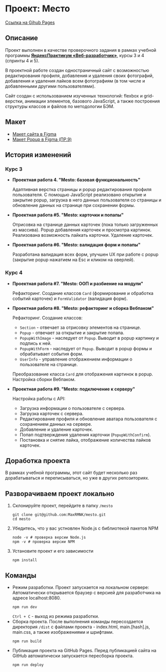 # Проект: Место
[Ссылка на Gihub Pages](https://maxrmnk.github.io/mesto/)

## Описание
Проект выполнен в качестве проверочного задания в рамках учебной программы **[ЯндексПрактикум «Веб-разработчик»](https://practicum.yandex.ru/web/)**, курсы 3 и 4 (спринты 4 и 5).

В проектной работе создан одностраничный сайт с возможностью редактирования профиля, добавления и удаления своих фотографий, добавления и удаления лайков всем фотографиям (в том числе и добавленными другими пользователями).

Сайт создан с использованием изученных технологий: flexbox и grid-верстки, анимации элементов, базового JavaScript, а также построения структуры классов и файлов по методологии БЭМ.

## Макет
- [Макет сайта в Figma](https://www.figma.com/file/2cn9N9jSkmxD84oJik7xL7/JavaScript.-Sprint-4?node-id=0%3A1)
- [Макет Popup в Figma (ПР.9)](https://www.figma.com/file/PSdQFRHoxXJFs2FH8IXViF/JavaScript.-Sprint-9?node-id=0%3A1&mode=dev)

## История изменений
### Курс 3
* **Проектная работа 4. "Mesto: базовая функциональность"**

  Адаптивная верстка страницы и popup редактирования профиля пользователя. С помощью JavaScript реализовано открытие и закрытие popup, загрузка в него данных пользователя со страницы и обновление данных на странице при сохранении формы.

* **Проектная работа #5. "Mesto: карточки и попапы"**

  Отрисовка на странице данных карточек (пока только загруженных из массива). Popup добавления карточек и просмотра картинок. Реализована возможность лайкать карточки. Удаление карточек.

* **Проектная работа #6. "Mesto: валидация форм и попапы"**

  Разработана валидация всех форм, улучшен UX при работе с popup (закрытие popup нажатием на Esc и кликом на оверлей).

### Курс 4
* **Проектная работа #7. "Mesto: ООП и разбиение на модули"**

  Рефакторинг. Создание классов `Card` (формирование и обработка событий карточек) и `FormValidator` (валидация форм).

* **Проектная работа #8. "Mesto: рефакторинг и сборка Вебпаком"**

  Рефакторинг. Создание классов:
    - `Section` - отвечает за отрисовку элементов на странице.
    - `Popup` - отвечает за открытие и закрытие попапа.
    - `PopupWithImage` - наследует от `Popup`. Выводит в popup картинку и подпись к ней.
    - `PopupWithForm` - наследует от `Popup`. Выводит в popup формы и обрабатывает события форм.
    - `UserInfo` - управление отображением информации о пользователе на странице.

  Преобразование класса `Card` для отображения картинок в popup.
  Настройка сборки Вебпаком.

* **Проектная работа #9. "Mesto: подключение к серверу"**

  Настройка работы с API:
    - Загрузка информации о пользователе с сервера.
    - Загрузка карточек с сервера.
    - Редактирование профиля и обновление аватара пользователя с сохранением данных на сервере.
    - Добавление и удаление карточек.
    - Попап подтверждения удаления карточки (`PopupWithConfirm`).
    - Постановка и снятие лайка, отображение количества лайков карточек.

## Доработка проекта
В рамках учебной программы, этот сайт будет несколько раз дорабатываться и переписываться, но уже в других репозиториях.

## Разворачиваем проект локально
1. Склонируйте проект, перейдите в папку `/mesto`
    ```shell
    git clone git@github.com:MaxRMNK/mesto.git
    cd mesto
    ```
2. Убедитесь, что у вас устновлен Node.js с библиотекой пакетов NPM
    ```shell
    node -v # проверка версии Node.js
    npm -v # проверка версии NPM
    ```
3. Установите проект и его зависимости
    ```shell
    npm install
    ```
## Команды
* Режим разработки. Проект запускается на локальном сервере: Автоматически открывается браузер с версией для разработчика на адресе localhost:8080.
    ```shell
    npm run dev
    ```
    `Ctrl + C` - выход из режима разработки.
* Сборка проекта. После выполнения команды пересоздается директория `/dist` с файлами проекта - index.html, main.[hash].js, main.css, а также изображениями и шрифтами.
    ```shell
    npm run build
    ```
* Публикация проекта на GitHub Pages. Перед публикацией сайта на GitHub автоматически запускается пересборка проекта.
    ```shell
    npm run deploy
    ```
